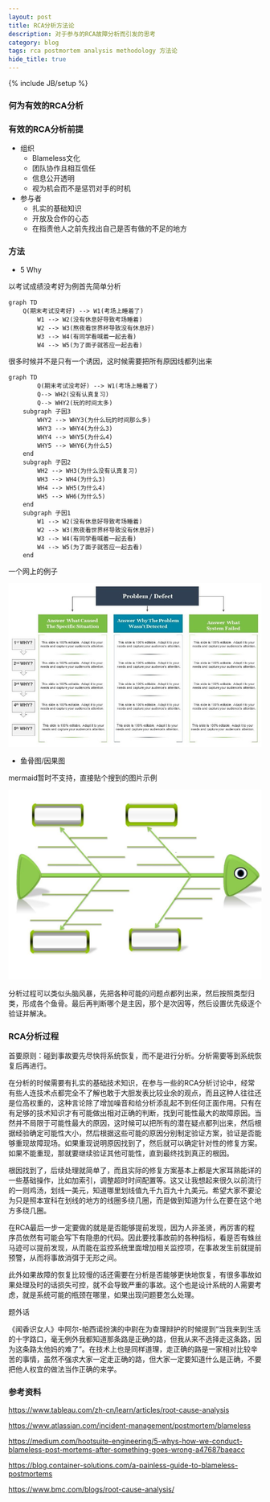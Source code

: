 ```yaml
---
layout: post
title: RCA分析方法论
description: 对于参与的RCA故障分析而引发的思考
category: blog
tags: rca postmortem analysis methodology 方法论
hide_title: true
---
```

{% include JB/setup %}

### 何为有效的RCA分析

### 有效的RCA分析前提

* 组织
  * Blameless文化
  * 团队协作且相互信任
  * 信息公开透明
  * 视为机会而不是惩罚对手的时机
* 参与者
  * 扎实的基础知识
  * 开放及合作的心态
  * 在指责他人之前先找出自己是否有做的不足的地方

### 方法

* 5 Why

以考试成绩没考好为例首先简单分析

```mermaid
graph TD
    Q(期末考试没考好) --> W1(考场上睡着了)
        W1 --> W2(没有休息好导致考场睡着)
        W2 --> W3(熬夜看世界杯导致没有休息好)
        W3 --> W4(有同学看喊着一起去看)
        W4 --> W5(为了面子就答应一起去看)
```

很多时候并不是只有一个诱因，这时候需要把所有原因线都列出来

```mermaid
graph TD
        Q(期末考试没考好) --> W1(考场上睡着了)
        Q--> WH2(没有认真复习)
        Q--> WHY2(玩的时间太多)
    subgraph 子因3
        WHY2 --> WHY3(为什么玩的时间那么多)
        WHY3 --> WHY4(为什么3)
        WHY4 --> WHY5(为什么4)
        WHY5 --> WHY6(为什么5)
    end
    subgraph 子因2
        WH2 --> WH3(为什么没有认真复习)
        WH3 --> WH4(为什么3)
        WH4 --> WH5(为什么4)
        WH5 --> WH6(为什么5)
    end
    subgraph 子因1
        W1 --> W2(没有休息好导致考场睡着)
        W2 --> W3(熬夜看世界杯导致没有休息好)
        W3 --> W4(有同学看喊着一起去看)
        W4 --> W5(为了面子就答应一起去看)
    end
```
一个网上的例子

![5why](/images/5_why.jpg)

* 鱼骨图/因果图

mermaid暂时不支持，直接贴个搜到的图片示例

![fishbone](/images/fishbone.jpg)

分析过程可以类似头脑风暴，先把各种可能的问题点都列出来，然后按照类型归类，形成各个鱼骨。最后再判断哪个是主因，那个是次因等，然后设置优先级逐个验证并解决。

### RCA分析过程

首要原则：碰到事故要先尽快将系统恢复，而不是进行分析。分析需要等到系统恢复后再进行。

在分析的时候需要有扎实的基础技术知识，在参与一些的RCA分析讨论中，经常有些人连技术点都完全不了解也敢于大胆发表比较业余的观点，而且这种人往往还是位高权重的，这种言论除了增加噪音和给分析添乱起不到任何正面作用。只有在有足够的技术知识才有可能做出相对正确的判断，找到可能性最大的故障原因。当然并不局限于可能性最大的原因，这时候可以把所有的潜在疑点都列出来，然后根据经验确定可能性大小，然后根据这些可能的原因分别制定验证方案，验证是否能够重现故障现场。如果重现说明原因找到了，然后就可以确定针对性的修复方案。如果不能重现，那就要继续验证其他可能性，直到最终找到真正的根因。

根因找到了，后续处理就简单了，而且实际的修复方案基本上都是大家耳熟能详的一些基础操作，比如加索引，调整超时时间配置等。这又让我想起来很久以前流行的一则鸡汤，划线一美元，知道哪里划线值九千九百九十九美元。希望大家不要沦为只是照本宣科在划线的地方的线圈多绕几圈，而是做到知道为什么在要在这个地方多绕几圈。

在RCA最后一步一定要做的就是是否能够提前发现，因为人非圣贤，再厉害的程序员依然有可能会写下有隐患的代码。因此要找事故前的各种指标，看是否有蛛丝马迹可以提前发现，从而能在监控系统里面增加相关监控项，在事故发生前就提前预警，从而将事故消弭于无形之间。

此外如果故障的恢复比较慢的话还需要在分析是否能够更快地恢复，有很多事故如果处理及时的话损失可控，就不会导致严重的事故。这个也是设计系统的人需要考虑，就是系统可能的瓶颈在哪里，如果出现问题要怎么处理。

题外话

《闻香识女人》中阿尔-帕西诺扮演的中尉在为查理辩护的时候提到“当我来到生活的十字路口，毫无例外我都知道那条路是正确的路，但我从来不选择走这条路，因为这条路太他妈的难了”。在技术上也是同样道理，走正确的路是一家相对比较辛苦的事情，虽然不强求大家一定走正确的路，但大家一定要知道什么是正确，不要把他人权宜的做法当作正确的来学。


### 参考资料

https://www.tableau.com/zh-cn/learn/articles/root-cause-analysis

https://www.atlassian.com/incident-management/postmortem/blameless

https://medium.com/hootsuite-engineering/5-whys-how-we-conduct-blameless-post-mortems-after-something-goes-wrong-a47687baeacc

https://blog.container-solutions.com/a-painless-guide-to-blameless-postmortems

https://www.bmc.com/blogs/root-cause-analysis/

